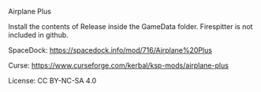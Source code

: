 Airplane Plus

Install the contents of Release inside the GameData folder. Firespitter is not included in github.

SpaceDock:
https://spacedock.info/mod/716/Airplane%20Plus

Curse:
https://www.curseforge.com/kerbal/ksp-mods/airplane-plus


License:
CC BY-NC-SA 4.0
